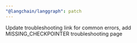 ```yaml
---
"@langchain/langgraph": patch
---
```


Update troubleshooting link for common errors, add MISSING_CHECKPOINTER troubleshooting page
